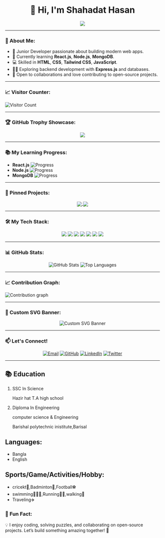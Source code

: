 <h1 align="center">👋 Hi, I'm Shahadat Hasan</h1>

<p align="center">
  <img src="https://readme-typing-svg.herokuapp.com?color=00FF00&size=22&center=true&vCenter=true&width=600&lines=Junior+Web+Developer;Front-end+Learner;Backend+Explorer;Open+to+Collaborations!">
</p>

---

### 🚀 About Me:
- 🌱 Junior Developer passionate about building modern web apps.
- 🔭 Currently learning **React.js**, **Node.js**, **MongoDB**.
- 💻 Skilled in **HTML**, **CSS**, **Tailwind CSS**, **JavaScript**.
- 👨‍💻 Exploring backend development with **Express.js** and databases.
- 🌟 Open to collaborations and love contributing to open-source projects.

---

### 📈 Visitor Counter:
![Visitor Count](https://komarev.com/ghpvc/?username=ShahadatHasan623&label=Profile%20Views&color=blue&style=flat)

---

### 🏆 GitHub Trophy Showcase:
<p align="center">
  <img src="https://github-profile-trophy.vercel.app/?username=ShahadatHasan623&theme=gruvbox&no-frame=true&row=1&column=6" />
</p>

---

### 📚 My Learning Progress:
- **React.js** ![Progress](https://progress-bar.dev/65/)
- **Node.js** ![Progress](https://progress-bar.dev/50/)
- **MongoDB** ![Progress](https://progress-bar.dev/40/)

---

### 📌 Pinned Projects:
<p align="center">
  <a href="https://gardening-app-store-a10.netlify.app/">
    <img align="center" src="hhttps://i.ibb.co/DfDLswvT/Screenshot-2025-05-24-225152.png" />
  </a>
  <a href="https://bill-management-a9.netlify.app/">
    <img align="center" src="https://i.ibb.co/HfsjCxZ1/Screenshot-2025-05-24-225359.png" />
  </a>
</p>

---

### 🛠 My Tech Stack:
<p align="center">
  <img src="https://img.shields.io/badge/HTML5-E34F26?logo=html5&logoColor=white&style=for-the-badge" />
  <img src="https://img.shields.io/badge/CSS3-1572B6?logo=css3&logoColor=white&style=for-the-badge" />
  <img src="https://img.shields.io/badge/JavaScript-F7DF1E?logo=javascript&logoColor=black&style=for-the-badge" />
  <img src="https://img.shields.io/badge/TailwindCSS-06B6D4?logo=tailwind-css&logoColor=white&style=for-the-badge" />
  <img src="https://img.shields.io/badge/React-61DAFB?logo=react&logoColor=black&style=for-the-badge" />
  <img src="https://img.shields.io/badge/Node.js-339933?logo=node.js&logoColor=white&style=for-the-badge" />
  <img src="https://img.shields.io/badge/MongoDB-47A248?logo=mongodb&logoColor=white&style=for-the-badge" />
</p>

---

### 📊 GitHub Stats:
<p align="center">
  <img src="https://github-readme-stats.vercel.app/api?username=ShahadatHasan623&show_icons=true&theme=radical&hide=prs" alt="GitHub Stats" />
  <img src="https://github-readme-stats.vercel.app/api/top-langs/?username=ShahadatHasan623&layout=compact&theme=radical" alt="Top Languages" />
</p>

---

### 📈 Contribution Graph:
![Contribution graph](https://github.com/ShahadatHasan623?tab=overview&from=2024-01-01&to=2025-12-31)

---

### 🎨 Custom SVG Banner:
<p align="center">
  <img src="https://svg-banners.vercel.app/api?type=typeWriter&text1=Hello%20World!%20I'm%20Shahadat!&width=800&height=200" alt="Custom SVG Banner" />
</p>

---

### 📫 Let's Connect!
<p align="center">
  <a href="mailto:shahadat@example.com"><img src="https://img.shields.io/badge/Email-D14836?style=for-the-badge&logo=gmail&logoColor=white" alt="Email"></a>
  <a href="https://github.com/ShahadatHasan623"><img src="https://img.shields.io/badge/GitHub-181717?style=for-the-badge&logo=github&logoColor=white" alt="GitHub"></a>
  <a href="https://linkedin.com/in/shahadat-hasan"><img src="https://img.shields.io/badge/LinkedIn-blue?style=for-the-badge&logo=linkedin&logoColor=white" alt="LinkedIn"></a>
  <a href="https://twitter.com/shahadathasan"><img src="https://img.shields.io/badge/Twitter-1DA1F2?style=for-the-badge&logo=twitter&logoColor=white" alt="Twitter"></a>
</p>

---

<h2>📚 Education</h2>

1.  SSC In Science

     Hazir hat T.A high school
2. Diploma In Engineering 

    computer science & Engineering
    
    Barishal polytechnic inistitute,Barisal

<h2>Languages:</h2>

 - Bangla
 - English


<h2>Sports/Game/Activities/Hobby:</h2>

- cricekt🏏,Badminton🏸,Football⚽
- swimming🏊🏻‍♂️,Running🏃‍♂️,walking🚶
- Traveling✈️

### 🌟 Fun Fact:
💡 I enjoy coding, solving puzzles, and collaborating on open-source projects. Let’s build something amazing together! 🚀